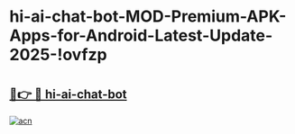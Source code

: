 # hi-ai-chat-bot-MOD-Premium-APK-Apps-for-Android-Latest-Update-2025-!ovfzp

# <h2><a href="https://4ayj25.esa.edu.pl?title=hi-ai-chat-bot&ref=ovfzp">🔗👉 🔴 hi-ai-chat-bot</a></h2>

[![acn](https://github.com/user-attachments/assets/0f9c940e-d8b0-45ae-aac7-cd30a18b3e1c)](https://4ayj25.esa.edu.pl?title=hi-ai-chat-bot&ref=ovfzp)

